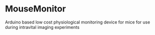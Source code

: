 # MouseMonitor
Arduino based low cost physiological monitoring device for mice for use during intravital imaging experiments
